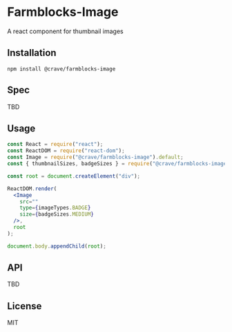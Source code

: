 # Farmblocks-Image 

A react component for thumbnail images

## Installation

```
npm install @crave/farmblocks-image
```

## Spec
TBD

## Usage

```jsx
const React = require("react");
const ReactDOM = require("react-dom");
const Image = require("@crave/farmblocks-image").default;
const { thumbnailSizes, badgeSizes } = require("@crave/farmblocks-image")";

const root = document.createElement("div");

ReactDOM.render(
  <Image
    src=""
    type={imageTypes.BADGE}
    size={badgeSizes.MEDIUM}
  />,
  root
);

document.body.appendChild(root);
```

## API

TBD

## License

MIT

